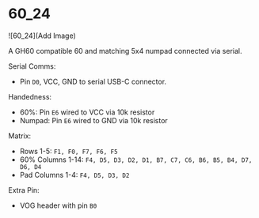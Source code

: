# 60_24 

![60_24](Add Image)

A GH60 compatible 60 and matching 5x4 numpad connected via serial.

Serial Comms:
  - Pin `D0`, VCC, GND to serial USB-C connector.

Handedness:
 - 60%: Pin `E6` wired to VCC via 10k resistor
 - Numpad: Pin `E6` wired to GND via 10k resistor

Matrix:
 - Rows 1-5: `F1, F0, F7, F6, F5`
 - 60% Columns 1-14: `F4, D5, D3, D2, D1, B7, C7, C6, B6, B5, B4, D7, D6, D4`
 - Pad Columns 1-4: `F4, D5, D3, D2`

 Extra Pin: 
 - VOG header with pin `B0`
